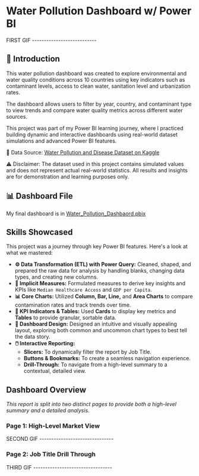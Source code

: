 # Water Pollution Dashboard w/ Power BI

FIRST GIF ---------------------------

## 🌊 Introduction

This water pollution dashboard was created to explore environmental and water quality conditions across 10 countries using key indicators such as contaminant levels, access to clean water, sanitation level and urbanization rates.

The dashboard allows users to filter by year, country, and contaminant type to view trends and compare water quality metrics across different water sources.

This project was part of my Power BI learning journey, where I practiced building dynamic and interactive dashboards using real-world dataset simulations and advanced Power BI features.

🔗 Data Source: [Water Pollution and Disease Dataset on Kaggle](https://www.kaggle.com/datasets/khushikyad001/water-pollution-and-disease/data)

⚠️ Disclaimer: The dataset used in this project contains simulated values and does not represent actual real-world statistics. All results and insights are for demonstration and learning purposes only.

## 📊 Dashboard File
My final dashboard is in [Water_Pollution_Dashbaord.pbix](Water_Pollution_Dashbaord.pbix)



## Skills Showcased

This project was a journey through key Power BI features. Here's a look at what we mastered:

-   **⚙️ Data Transformation (ETL) with Power Query:** Cleaned, shaped, and prepared the raw data for analysis by handling blanks, changing data types, and creating new columns.
-   **🧮 Implicit Measures:** Formulated measures to derive key insights and KPIs like `Median Healthcare Access` and `GDP per Capita`.
-   **📊 Core Charts:** Utilized **Column, Bar, Line,** and **Area Charts** to compare contamination rates and track trends over time.
-   **🔢 KPI Indicators & Tables:** Used **Cards** to display key metrics and **Tables** to provide granular, sortable data.
-   **🎨 Dashboard Design:** Designed an intuitive and visually appealing layout, exploring both common and uncommon chart types to best tell the data story.
-   **🖱️ Interactive Reporting:**
    -   **Slicers:** To dynamically filter the report by Job Title.
    -   **Buttons & Bookmarks:** To create a seamless navigation experience.
    -   **Drill-Through:** To navigate from a high-level summary to a contextual, detailed view.

## Dashboard Overview

*This report is split into two distinct pages to provide both a high-level summary and a detailed analysis.*

### Page 1: High-Level Market View

SECOND GIF -------------------------------

### Page 2: Job Title Drill Through

THIRD GIF ---------------------------------